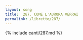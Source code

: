 ```yaml
---
layout: song
title:  287. COME L'AURORA VERRAI
permalink: /libretto/287/
---
```

{% include canti/287.md %}   